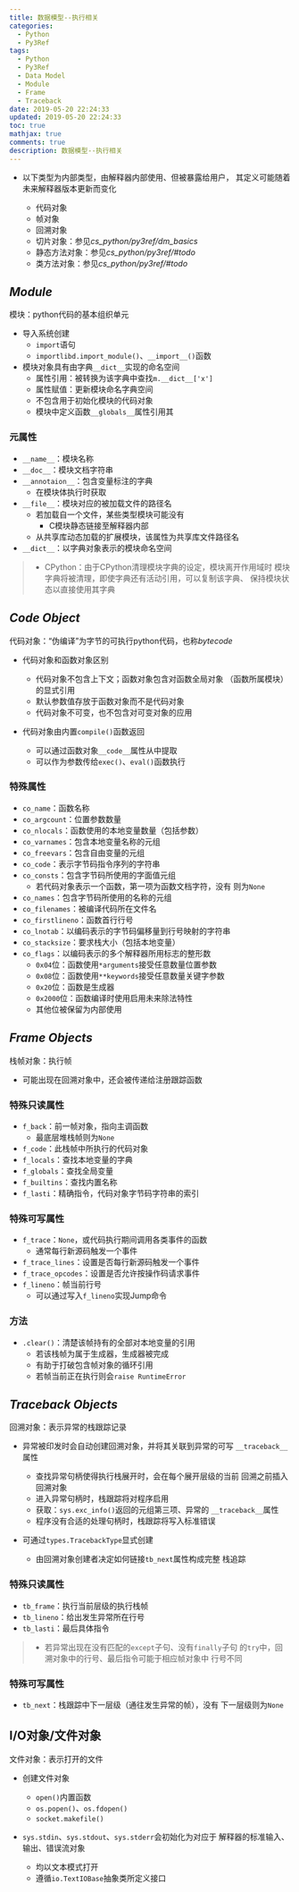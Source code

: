 ```yaml
---
title: 数据模型--执行相关
categories:
  - Python
  - Py3Ref
tags:
  - Python
  - Py3Ref
  - Data Model
  - Module
  - Frame
  - Traceback
date: 2019-05-20 22:24:33
updated: 2019-05-20 22:24:33
toc: true
mathjax: true
comments: true
description: 数据模型--执行相关
---
```


-	以下类型为内部类型，由解释器内部使用、但被暴露给用户，
	其定义可能随着未来解释器版本更新而变化

	-	代码对象
	-	帧对象
	-	回溯对象
	-	切片对象：参见*cs_python/py3ref/dm_basics*
	-	静态方法对象：参见*cs_python/py3ref/#todo*
	-	类方法对象：参见*cs_python/py3ref/#todo*

##	*Module*

模块：python代码的基本组织单元

-	导入系统创建
	-	`import`语句
	-	`importlibd.import_module()`、`__import__()`函数
-	模块对象具有由字典`__dict__`实现的命名空间
	-	属性引用：被转换为该字典中查找`m.__dict__['x']`
	-	属性赋值：更新模块命名字典空间
	-	不包含用于初始化模块的代码对象
	-	模块中定义函数`__globals__`属性引用其

###	元属性

-	`__name__`：模块名称
-	`__doc__`：模块文档字符串
-	`__annotaion__`：包含变量标注的字典
	-	在模块体执行时获取
-	`__file__`：模块对应的被加载文件的路径名
	-	若加载自一个文件，某些类型模块可能没有
		-	C模块静态链接至解释器内部
	-	从共享库动态加载的扩展模块，该属性为共享库文件路径名
-	`__dict__`：以字典对象表示的模块命名空间

> - CPython：由于CPython清理模块字典的设定，模块离开作用域时
	模块字典将被清理，即使字典还有活动引用，可以复制该字典、
	保持模块状态以直接使用其字典

##	*Code Object*

代码对象：“伪编译”为字节的可执行python代码，也称*bytecode*

-	代码对象和函数对象区别
	-	代码对象不包含上下文；函数对象包含对函数全局对象
		（函数所属模块）的显式引用
	-	默认参数值存放于函数对象而不是代码对象
	-	代码对象不可变，也不包含对可变对象的应用

-	代码对象由内置`compile()`函数返回
	-	可以通过函数对象`__code__`属性从中提取
	-	可以作为参数传给`exec()`、`eval()`函数执行

###	特殊属性

-	`co_name`：函数名称
-	`co_argcount`：位置参数数量
-	`co_nlocals`：函数使用的本地变量数量（包括参数）
-	`co_varnames`：包含本地变量名称的元组
-	`co_freevars`：包含自由变量的元组
-	`co_code`：表示字节码指令序列的字符串
-	`co_consts`：包含字节码所使用的字面值元组
	-	若代码对象表示一个函数，第一项为函数文档字符，没有
		则为`None`
-	`co_names`：包含字节码所使用的名称的元组
-	`co_filenames`：被编译代码所在文件名
-	`co_firstlineno`：函数首行行号
-	`co_lnotab`：以编码表示的字节码偏移量到行号映射的字符串
-	`co_stacksize`：要求栈大小（包括本地变量）
-	`co_flags`：以编码表示的多个解释器所用标志的整形数
	-	`0x04`位：函数使用`*arguments`接受任意数量位置参数
	-	`0x08`位：函数使用`**keywords`接受任意数量关键字参数
	-	`0x20`位：函数是生成器
	-	`0x2000`位：函数编译时使用启用未来除法特性
	-	其他位被保留为内部使用

##	*Frame Objects*

栈帧对象：执行帧

-	可能出现在回溯对象中，还会被传递给注册跟踪函数

###	特殊只读属性

-	`f_back`：前一帧对象，指向主调函数
	-	最底层堆栈帧则为`None`
-	`f_code`：此栈帧中所执行的代码对象
-	`f_locals`：查找本地变量的字典
-	`f_globals`：查找全局变量
-	`f_builtins`：查找内置名称
-	`f_lasti`：精确指令，代码对象字节码字符串的索引

###	特殊可写属性

-	`f_trace`：`None`，或代码执行期间调用各类事件的函数
	-	通常每行新源码触发一个事件
-	`f_trace_lines`：设置是否每行新源码触发一个事件
-	`f_trace_opcodes`：设置是否允许按操作码请求事件
-	`f_lineno`：帧当前行号
	-	可以通过写入`f_lineno`实现Jump命令

###	方法

-	`.clear()`：清楚该帧持有的全部对本地变量的引用
	-	若该栈帧为属于生成器，生成器被完成
	-	有助于打破包含帧对象的循环引用
	-	若帧当前正在执行则会`raise RuntimeError`

##	*Traceback Objects*

回溯对象：表示异常的栈跟踪记录

-	异常被印发时会自动创建回溯对象，并将其关联到异常的可写
	`__traceback__`属性

	-	查找异常句柄使得执行栈展开时，会在每个展开层级的当前
		回溯之前插入回溯对象
	-	进入异常句柄时，栈跟踪将对程序启用
	-	获取：`sys.exc_info()`返回的元组第三项、异常的
		`__traceback__`属性
	-	程序没有合适的处理句柄时，栈跟踪将写入标准错误

-	可通过`types.TracebackType`显式创建
	-	由回溯对象创建者决定如何链接`tb_next`属性构成完整
		栈追踪

###	特殊只读属性

-	`tb_frame`：执行当前层级的执行栈帧
-	`tb_lineno`：给出发生异常所在行号
-	`tb_lasti`：最后具体指令

> - 若异常出现在没有匹配的`except`子句、没有`finally`子句
	的`try`中，回溯对象中的行号、最后指令可能于相应帧对象中
	行号不同

###	特殊可写属性

-	`tb_next`：栈跟踪中下一层级（通往发生异常的帧），没有
	下一层级则为`None`

##	I/O对象/文件对象

文件对象：表示打开的文件

-	创建文件对象
	-	`open()`内置函数
	-	`os.popen()`、`os.fdopen()`
	-	`socket.makefile()`

-	`sys.stdin`、`sys.stdout`、`sys.stderr`会初始化为对应于
	解释器的标准输入、输出、错误流对象
	-	均以文本模式打开
	-	遵循`io.TextIOBase`抽象类所定义接口

